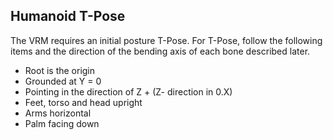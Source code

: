 ## Humanoid T-Pose

The VRM requires an initial posture T-Pose.
For T-Pose, follow the following items and the direction of the bending axis of each bone described later.

* Root is the origin
* Grounded at Y = 0
* Pointing in the direction of Z + (Z- direction in 0.X)
* Feet, torso and head upright
* Arms horizontal
* Palm facing down
